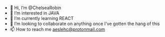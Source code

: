- 👋 Hi, I’m @ChelseaRobin
- 👀 I’m interested in JAVA
- 🌱 I’m currently learning REACT
- 💞️ I’m looking to collaborate on anything once I've gotten the hang of this
- 📫 How to reach me aeslehc@protonmail.com

<!---
ChelseaRobin/ChelseaRobin is a ✨ special ✨ repository because its `README.md` (this file) appears on your GitHub profile.
You can click the Preview link to take a look at your changes.
--->
